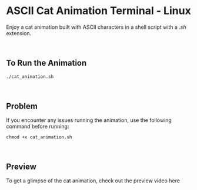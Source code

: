 # ASCII Cat Animation Terminal - Linux

Enjoy a cat animation built with ASCII characters in a shell script with a _.sh_ extension.

<br>

## To Run the Animation

```bash
./cat_animation.sh
```

<br>

## Problem

If you encounter any issues running the animation, use the following command before running:

```
chmod +x cat_animation.sh
```

<br>

## Preview

To get a glimpse of the cat animation, check out the preview video here
